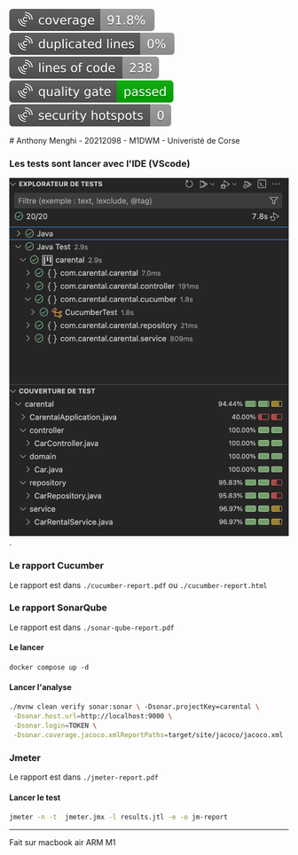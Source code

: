 <div style="display: flex; justify-content: center; gap: 10px;">

![coverage](img/coverage.svg "coverage")
![duplicated_lines](img/duplicated_lines.svg "duplicated_lines")
![lines_of_codes](img/lines_of_codes.svg "lines_of_codes")
![quality_gate](img/quality_gate.svg "quality_gate")
![security_hotspots](img/security_hotspots.svg "security_hotspots")

</div>
# Anthony Menghi - 20212098 - M1DWM - Univeristé de Corse

### Les tests sont lancer avec l'IDE (VScode)

![capture-tests](/capture-tests.png "capture-tests").

### Le rapport Cucumber

Le rapport est dans `./cucumber-report.pdf` ou `./cucumber-report.html`

### Le rapport SonarQube

Le rapport est dans `./sonar-qube-report.pdf`

#### Le lancer

```
docker compose up -d
```

#### Lancer l'analyse

```bash
./mvnw clean verify sonar:sonar \ -Dsonar.projectKey=carental \
 -Dsonar.host.url=http://localhost:9000 \
 -Dsonar.login=TOKEN \
 -Dsonar.coverage.jacoco.xmlReportPaths=target/site/jacoco/jacoco.xml
```

### Jmeter

Le rapport est dans `./jmeter-report.pdf`

#### Lancer le test

```bash
jmeter -n -t  jmeter.jmx -l results.jtl -e -o jm-report
```

---

Fait sur macbook air ARM M1
